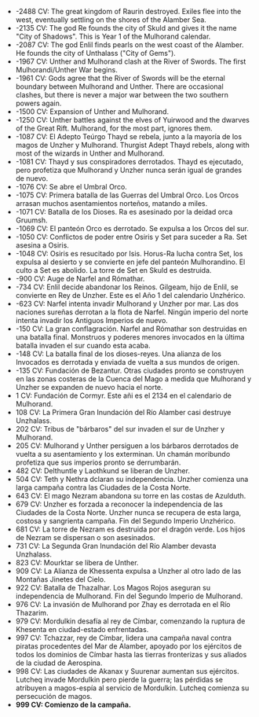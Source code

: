 - -2488 CV: The great kingdom of Raurin destroyed. Exiles flee into the west, eventually settling on the shores of the Alamber Sea.
- -2135 CV: The god Re founds the city of Skuld and gives it the name "City of Shadows". This is Year 1 of the Mulhorand calendar.
- -2087 CV: The god Enlil finds pearls on the west coast of the Alamber. He founds the city of Unthalass ("City of Gems").
- -1967 CV: Unther and Mulhorand clash at the River of Swords. The first Mulhorandi/Unther War begins.
- -1961 CV: Gods agree that the River of Swords will be the eternal boundary between Mulhorand and Unther. There are occasional clashes, but there is never a major war between the two southern powers again.
- -1500 CV: Expansion of Unther and Mulhorand.
- -1250 CV: Unther battles against the elves of Yuirwood and the dwarves of the Great Rift. Mulhorand, for the most part, ignores them.
- -1087 CV: El Adepto Teúrgo Thayd se rebela, junto a la mayoría de los magos de Unzher y Mulhorand. Thurgist Adept Thayd rebels, along with most of the wizards in Unther and Mulhorand.
- -1081 CV: Thayd y sus conspiradores derrotados. Thayd es ejecutado, pero profetiza que Mulhorand y Unzher nunca serán igual de grandes de nuevo.
- -1076 CV: Se abre el Umbral Orco.
- -1075 CV: Primera batalla de las Guerras del Umbral Orco. Los Orcos arrasan muchos asentamientos norteños, matando a miles.
- -1071 CV: Batalla de los Dioses. Ra es asesinado por la deidad orca Gruumsh.
- -1069 CV: El panteón Orco es derrotado. Se expulsa a los Orcos del sur.
- -1050 CV: Conflictos de poder entre Osiris y Set para suceder a Ra. Set asesina a Osiris.
- -1048 CV: Osiris es resucitado por Isis. Horus-Ra lucha contra Set, los expulsa al desierto y se convierte en jefe del panteón Mulhorandino. El culto a Set es abolido. La torre de Set en Skuld es destruida.
- -900 CV: Auge de Narfel and Rómathar.
- -734 CV: Enlil decide abandonar los Reinos. Gilgeam, hijo de Enlil, se convierte en Rey de Unzher. Este es el Año 1 del calendario Unzhérico.
- -623 CV: Narfel intenta invadir Mulhorand y Unzher por mar. Las dos naciones sureñas derrotan a la flota de Narfel. Ningún imperio del norte intenta invadir los Antiguos Imperios de nuevo.
- -150 CV: La gran conflagración. Narfel and Rómathar son destruidas en una batalla final. Monstruos y poderes menores invocados en la última batalla invaden el sur cuando esta acaba.
- -148 CV: La batalla final de los dioses-reyes. Una alianza de los Invocados es derrotada y enviada de vuelta a sus mundos de origen.
- -135 CV: Fundación de Bezantur. Otras ciudades pronto se construyen en las zonas costeras de la Cuenca del Mago a medida que Mulhorand y Unzher se expanden de nuevo hacia el norte.
- 1 CV: Fundación de Cormyr. Este añi es el 2134 en el calendario de Mulhorand.
- 108 CV: La Primera Gran Inundación del Río Alamber casi destruye Unzhalass.
- 202 CV: Tribus de "bárbaros" del sur invaden el sur de Unzher y Mulhorand.
- 205 CV: Mulhorand y Unther persiguen a los bárbaros derrotados de vuelta a su asentamiento y los exterminan. Un chamán moribundo profetiza que sus imperios pronto se derrumbarán.
- 482 CV: Delthuntle y Laothkund se liberan de Unzher.
- 504 CV: Teth y Nethra dclaran su independencia. Unzher comienza una larga campaña contra las Ciudades de la Costa Norte.
- 643 CV: El mago Nezram abandona su torre en las costas de Azulduth.
- 679 CV: Unzher es forzada a reconocer la independencia de las Ciudades de la Costa Norte. Unzher nunca se recupera de esta larga, costosa y sangrienta campaña. Fin del Segundo Imperio Unzhérico.
- 681 CV: La torre de Nezram es destruida por el dragón verde. Los hijos de Nezram se dispersan o son asesinados.
- 731 CV: La Segunda Gran Inundación del Río Alamber devasta Unzhalass.
- 823 CV: Mourktar se libera de Unther.
- 909 CV: La Alianza de Khessenta expulsa a Unzher al otro lado de las Montañas Jinetes del Cielo.
- 922 CV: Batalla de Thazalhar. Los Magos Rojos aseguran su independencia de Mulhorand. Fin del Segundo Imperio de Mulhorand.
- 976 CV: La invasión de Mulhorand por Zhay es derrotada en el Río Thazarim.
- 979 CV: Mordulkin desafía al rey de Címbar, comenzando la ruptura de Khesenta en ciudad-estado enfrentadas.
- 997 CV: Tchazzar, rey de Címbar, lidera una campaña naval contra piratas procedentes del Mar de Alamber, apoyado por los ejércitos de todos los dominios de Címbar hasta las tierras fronterizas y sus aliados de la ciudad de Aerospina.
- 998 CV: Las ciudades de Akanax y Suurenar aumentan sus ejércitos. Lutcheq invade Mordulkin pero pierde la guerra; las pérdidas se atribuyen a magos-espía al servicio de Mordulkin. Lutcheq comienza su persecución de magos.
- **999 CV: Comienzo de la campaña.**